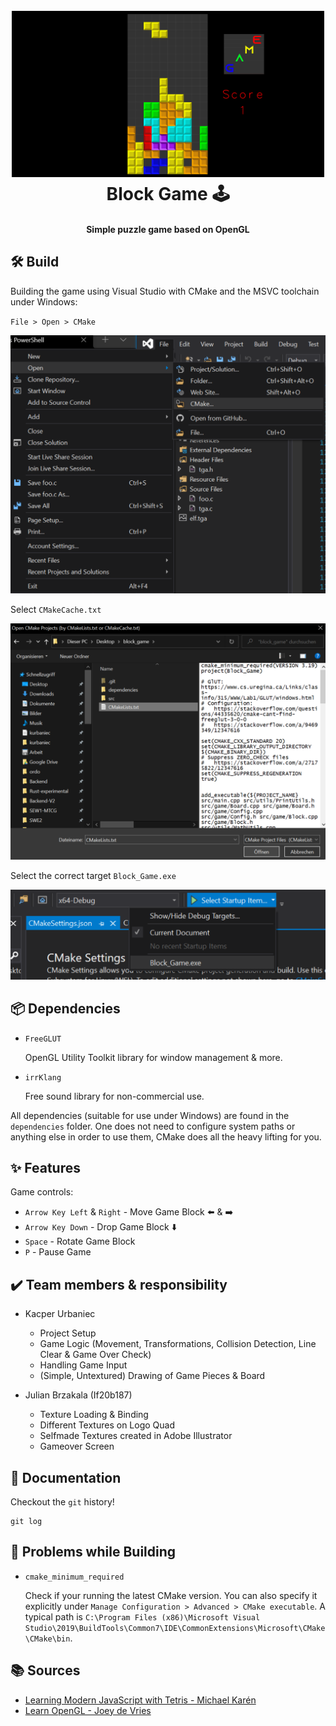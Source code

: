 <h1 align="center">
  <br>
    <img src=".img/game.png" alt="game image" width="500">
  <br>
  Block Game 🕹️
  <br>
</h1>

<h4 align="center">Simple puzzle game based on OpenGL</h4>

## 🛠️ Build

Building the game using Visual Studio with CMake and the MSVC toolchain under Windows:

`File > Open > CMake`

![](.img/build_1.png)

Select `CMakeCache.txt`

![](.img/build_2.png)

Select the correct target `Block_Game.exe`

![](.img/build_3.png)

## :package: Dependencies 

* `FreeGLUT`

  OpenGL Utility Toolkit library for window management & more.

* `irrKlang`

  Free sound library for non-commercial use.

All dependencies (suitable for use under Windows) are found in the `dependencies` folder. One does not need to configure system paths or anything else in order to use them, CMake does all the heavy lifting for you.

## :sparkles: Features

Game controls:

* `Arrow Key Left` & `Right` - Move Game Block :arrow_left: & :arrow_right: 
* `Arrow Key Down` - Drop Game Block :arrow_down: 
* `Space` - Rotate Game Block
* `P` - Pause Game

## :heavy_check_mark: Team members & responsibility

* Kacper Urbaniec
  * Project Setup
  * Game Logic (Movement, Transformations, Collision Detection, Line Clear & Game Over Check)
  * Handling Game Input
  * (Simple, Untextured) Drawing of Game Pieces & Board

* Julian Brzakala (If20b187)
  * Texture Loading & Binding
  * Different Textures on Logo Quad
  * Selfmade Textures created in Adobe Illustrator
  * Gameover Screen

## :book: Documentation

Checkout the `git` history!

```
git log
```

## :thinking: Problems while Building

* `cmake_minimum_required`

  Check if your running the latest CMake version. You can also specify it explicitly under `Manage Configuration > Advanced > CMake executable`. A typical path is `C:\Program Files (x86)\Microsoft Visual Studio\2019\BuildTools\Common7\IDE\CommonExtensions\Microsoft\CMake\CMake\bin`.

## :books: Sources

* [Learning Modern JavaScript with Tetris - Michael Karén](https://michael-karen.medium.com/learning-modern-javascript-with-tetris-92d532bcd057)
* [Learn OpenGL - Joey de Vries](https://learnopengl.com/)

